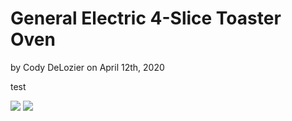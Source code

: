 # General Electric 4-Slice Toaster Oven
by Cody DeLozier on April 12th, 2020

test

![](Yubikey1.jpg)
![](Yubikey2.jpg)
